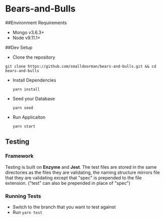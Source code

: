 # Bears-and-Bulls

##Environment Requirements
* Mongo v3.6.3+
* Node v9.11.1+

##Dev Setup
* Clone the repository

`git clone https://github.com/smalldoorman/bears-and-bulls.git && cd bears-and-bulls`

* Install Dependencies

    `yarn install`

* Seed your Database

    `yarn seed`

* Run Applicaiton

    `yarn start`

## Testing
### Framework
Testing is built on **Enzyme** and **Jest**. The test files are stored in the same directories as the files they are validating, the naming structure mirrors file that they are validating except that "spec" is prepended to the file extension. ("test" can also be prepended in place of "spec")

### Running Tests
* Switch to the branch that you want to test against
* Run `yarn test` 